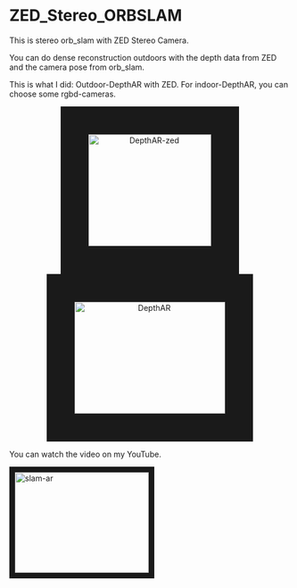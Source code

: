 # ZED_Stereo_ORBSLAM
This is stereo orb_slam with ZED Stereo Camera.

You can do dense reconstruction outdoors with the depth data from ZED and the camera pose from orb_slam.

This is what I did: Outdoor-DepthAR with ZED. For indoor-DepthAR, you can choose some rgbd-cameras.
<p align="center">
<img src="https://github.com/ygx2011/ZED_Stereo_ORBSLAM/blob/master/pic/DepthAR-zed.png?raw=true" alt="DepthAR-zed" width="220" height="200" border="50"/>
<img src="https://github.com/ygx2011/ZED_Stereo_ORBSLAM/blob/master/pic/DepthAR.png?raw=true" alt="DepthAR" width="270" height="200" border="50"/>
</p>

You can watch the video on my YouTube.

<a href="https://www.youtube.com/watch?v=2Jz937AZ_Qo
" target="_blank"><img src="http://img.youtube.com/vi/2Jz937AZ_Qo/0.jpg"
alt="slam-ar" width="240" height="180" border="10" /></a>
